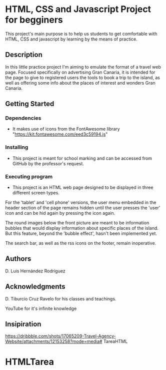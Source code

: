 # HTML, CSS and Javascript Project for begginers

This project's main purpose is to help us students to get comfortable with HTML, CSS and javascript by learning by the means of practice.

## Description

In this little practice project I'm aiming to emulate the format of a travel web page. Focused specifically on advertising Gran Canaria, it is intended for the page to give to registered users the tools to book a trip to the island, as well as offering some info about the places of interest and wonders Gran Canaria.

## Getting Started

### Dependencies

* It makes use of icons from the FontAwesome library "https://kit.fontawesome.com/eed3c59194.js"

### Installing

* This project is meant for school marking and can be accessed from GitHub by the professor's request.

### Executing program

* This project is an HTML web page designed to be displayed in three different screen types.

For the 'tablet' and 'cell phone' versions, the user menu embedded in the header section of the page remains hidden until the user presses the 'user' icon and can be hid again by pressing the icon again.

The round images below the front picture are meant to be information bubbles that would display information about specific places of the island. But this feature, beyond the 'bubble effect', hasn't been implemented yet.

The search bar, as well as the rss icons on the footer, remain inoperative.
 

## Authors

D. Luis Hernández Rodríguez


## Acknowledgments

D. Tiburcio Cruz Ravelo for his classes and teachings.

YouTube for it's infinite knowledge

## Insipiration

https://dribbble.com/shots/17065209-Travel-Agency-Website/attachments/12153258?mode=media# TareaHTML
# HTMLTarea
